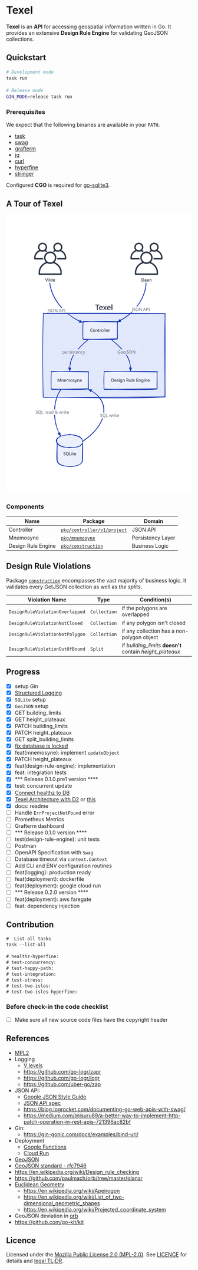 # Texel

**Texel** is an **API** for accessing geospatial information written in Go. It provides an extensive **Design Rule Engine** for validating GeoJSON collections.

## Quickstart

```bash
# Development mode
task run

# Release mode
GIN_MODE=release task run
```

### Prerequisites

We expect that the following binaries are available in your `PATH`.

  - [task](https://taskfile.dev/)
  - [swag](https://github.com/swaggo/swag)
  - [grafterm](https://github.com/slok/grafterm)
  - [jq](https://stedolan.github.io/jq/)
  - [curl](https://curl.haxx.se/)
  - [hyperfine](https://github.com/sharkdp/hyperfine/)
  - [stringer](golang.org/x/tools/cmd/stringer@latest)

Configured **CGO** is required for [go-sqlite3](https://github.com/mattn/go-sqlite3?tab=readme-ov-file#installation).


## A Tour of Texel

<!-- ![Texel Architecture](docs/images/arch.svg) -->
<div align="center">
  <img src="docs/images/arch.svg" width="700px" />
</div>

### Components

| Name                | Package                                                         | Domain            |
| ------------------- | --------------------------------------------------------------- | ----------------- |
| Controller          | [`pkg/controller/v1/project`](pkg/controller/v1/project/api.go) | JSON API          |
| Mnemosyne           | [`pkg/mnemosyne`](pkg/mnemosyne/sqlite.go)                      | Persistency Layer |
| Design Rule Engine  | [`pkg/construction`](pkg/construction/dre.go)                   | Business Logic    |

## Design Rule Violations

Package [`construction`](pkg/construction/dre.go) encompasses the vast majority of business logic. It validates every GetJSON collection as well as _the splits_.

| Violation Name                  | Type          | Condition(s)
| ------------------------------- | ------------- |----------------------------------------------------------|
| `DesignRuleViolationOverlapped` | `Collection`  | if the polygons are overlapped                           |
| `DesignRuleViolationNotClosed`  | `Collection`  | if any polygon isn't closed                              |
| `DesignRuleViolationNotPolygon` | `Collection`  | if any collection has a non-polygon object               |
| `DesignRuleViolationOutOfBound` | `Split`       | if _building_limits_ **doesn't** contain _height_plateaux_   |

## Progress

  - [x] setup Gin
  - [x] [Structured Logging](https://learninggolang.com/it5-gin-structured-logging.html)
  - [x] `SQLite` setup
  - [x] `GeoJSON` setup
  - [x] GET building_limits
  - [x] GET height_plateaux
  - [x] PATCH building_limits
  - [x] PATCH height_plateaux
  - [x] GET split_building_limits
  - [x] [fix database is locked](https://www2.sqlite.org/cvstrac/wiki?p=DatabaseIsLocked)
  - [x] feat(mnemosyne): implement `updateObject`
  - [x] PATCH height_plateaux
  - [x] feat(design-rule-engine): implementation
  - [x] feat: integration tests
  - [x] *** Release 0.1.0.pre1 version ****
  - [x] test: concurrent update
  - [x] [Connect healthz to DB](https://pkg.go.dev/database/sql#example-package-OpenDBService)
  - [x] [Texel Architecture with D2](https://app.terrastruct.com/diagrams/2073737807) or [this](https://text-to-diagram.com/)
  - [x] docs: readme
  - [ ] Handle `ErrProjectNotFound` error
  - [ ] Prometheus Metrics
  - [ ] Grafterm dashboard
  - [ ] *** Release 0.1.0 version ****
  - [ ] test(design-rule-engine): unit tests
  - [ ] Postman
  - [ ] OpenAPI Specification with `Swag`
  - [ ] Database timeout via `context.Context`
  - [ ] Add CLI and ENV configuration routines
  - [ ] feat(logging): production ready
  - [ ] feat(deployment): dockerfile
  - [ ] feat(deployment): google cloud run
  - [ ] *** Release 0.2.0 version ****
  - [ ] feat(deployment): aws faregate
  - [ ] feat: dependency injection

## Contribution

```shell
#  List all tasks
task --list-all

# healthz-hyperfine:
# test-concurrency:
# test-happy-path:
# test-integration:
# test-stress:
# test-two-isles:
# test-two-isles-hyperfine:
```

### Before check-in the code checklist

  - [ ] Make sure all new source code files have the copyright header


## References

- [MPL2](https://www.mozilla.org/en-US/MPL/headers/)
- Logging
  - [V levels](https://github.com/kubernetes/community/blob/master/contributors/devel/sig-instrumentation/logging.md#what-method-to-use)
  - https://github.com/go-logr/zapr
  - https://github.com/go-logr/logr
  - https://github.com/uber-go/zap
- JSON API:
  - [Google JSON Style Guide](https://google.github.io/styleguide/jsoncstyleguide.xml)
  - [JSON API spec](https://github.com/json-api/json-api)
  - https://blog.logrocket.com/documenting-go-web-apis-with-swag/
  - https://medium.com/@isuru89/a-better-way-to-implement-http-patch-operation-in-rest-apis-721396ac82bf
- Gin:
  - https://gin-gonic.com/docs/examples/bind-uri/
- Deployment
  - [Google Functions](https://cloud.google.com/functions/docs/concepts/execution-environment#functions-concepts-scopes-go)
  - [Cloud Run](https://cloud.google.com/run/)
- [GeoJSON](https://en.wikipedia.org/wiki/GeoJSON)
- [GeoJSON standard - rfc7946](https://datatracker.ietf.org/doc/html/rfc7946)
- https://en.wikipedia.org/wiki/Design_rule_checking
- https://github.com/paulmach/orb/tree/master/planar
- [Euclidean Geometry](https://en.wikipedia.org/wiki/Euclidean_geometry)
  - https://en.wikipedia.org/wiki/Apeirogon
  - https://en.wikipedia.org/wiki/List_of_two-dimensional_geometric_shapes
  - https://en.wikipedia.org/wiki/Projected_coordinate_system
- GeoJSON deviation in [orb](https://github.com/paulmach/orb/issues/45)
- https://github.com/go-kit/kit

## Licence

Licensed under the [Mozilla Public License 2.0 (MPL-2.0)](https://www.mozilla.org/en-US/MPL/2.0/).
See [LICENCE](LICENSE.md) for details and [legal TL;DR](https://www.tldrlegal.com/license/mozilla-public-license-2-0-mpl-2).

